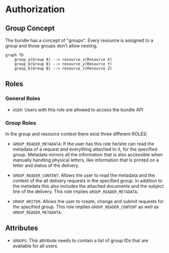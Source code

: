 # Authorization

## Group Concept

The bundle has a concept of "groups". Every resource is assigned to a group and those groups don't allow nesting.

```mermaid
graph TD
    group_a(Group A) --> resource_x(Resource X)
    group_b(Group B) --> resource_y(Resource Y)
    group_b(Group B) --> resource_z(Resource Z)

```

## Roles

### General Roles

* `USER`: Users with this role are allowed to access the bundle API

### Group Roles

In the group and resource context there exist three different ROLES:

* `GROUP_READER_METADATA`: If the user has this role he/she can read the metadata of a request and everything attached to it, for the specified group. Metadata mirrors all the information that is also accessible when manually handling physical letters, like information that is printed on a letter and status of the delivery.

* `GROUP_READER_CONTENT`: Allows the user to read the metadata and the content of the all delivery requests in the specified group. In addition to the metadata this also includes the attached documents and the subject line of the delivery. This role implies `GROUP_READER_METADATA`.

* `GROUP_WRITER`: Allows the user to create, change and submit requests for the specified group. This role implies `GROUP_READER_CONTENT` as well as `GROUP_READER_METADATA`.

## Attributes

* `GROUPS`: This attribute needs to contain a list of group IDs that are available for all users.
